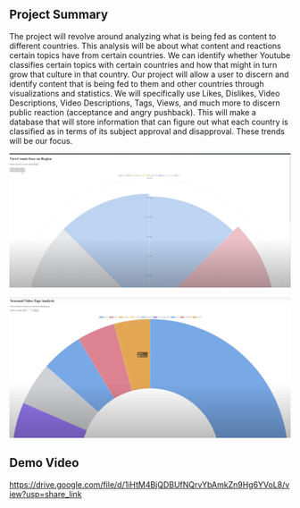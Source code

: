 ## Project Summary

The project will revolve around analyzing what is being fed as content to different countries. This analysis will be about what content and reactions certain topics have from certain countries. We can identify whether Youtube classifies certain topics with certain countries and how that might in turn grow that culture in that country. Our project will allow a user to discern and identify content that is being fed to them and other countries through visualizations and statistics.
We will specifically use Likes, Dislikes, Video Descriptions, Video Descriptions, Tags, Views, and much more to discern public reaction (acceptance and angry pushback). This will make a database that will store information that can figure out what each country is classified as in terms of its subject approval and disapproval. These trends will be our focus.

![Analysis](<Images/Screenshot 2023-08-04 at 6.55.26 PM.png>)

![Analysis](<Images/Screenshot 2023-08-04 at 6.55.51 PM.png>)

## Demo Video

https://drive.google.com/file/d/1iHtM4BjQDBUfNQrvYbAmkZn9Hg6YVoL8/view?usp=share_link
